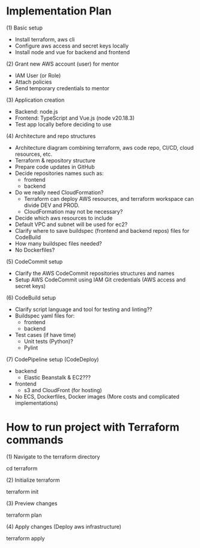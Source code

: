 # Implementation Plan

(1) Basic setup
- Install terraform, aws cli
- Configure aws access and secret keys locally
- Install node and vue for backend and frontend

(2) Grant new AWS account (user) for mentor
- IAM User (or Role)
- Attach policies
- Send temporary credentials to mentor

(3) Application creation
- Backend: node.js
- Frontend: TypeScript and Vue.js (node v20.18.3)
- Test app locally before deciding to use

(4) Architecture and repo structures
- Architecture diagram combining terraform, aws code repo, CI/CD, cloud resources, etc.   
- Terraform & repository structure
- Prepare code updates in GitHub
- Decide repositories names such as:
    - frontend
    - backend
- Do we really need CloudFormation?
    - Terraform can deploy AWS resources, and terraform workspace can divide DEV and PROD.
    - CloudFormation may not be necessary?
- Decide which aws resources to include
- Default VPC and subnet will be used for ec2?
- Clarify where to save buildspec (frontend and backend repos) files for CodeBuild
- How many buildspec files needed?
- No Dockerfiles?

(5) CodeCommit setup
- Clarify the AWS CodeCommit repositories structures and names 
- Setup AWS CodeCommit using IAM Git credentials (AWS access and secret keys)

(6) CodeBuild setup
- Clarify script language and tool for testing and linting??
- Buildspec yaml files for:
    - frontend
    - backend
- Test cases (if have time)
    - Unit tests (Python)?
    - Pylint

(7) CodePipeline setup (CodeDeploy)
- backend
    - Elastic Beanstalk & EC2???
- frontend
    - s3 and CloudFront (for hosting)
- No ECS, Dockerfiles, Docker images (More costs and complicated implementations)


# How to run project with Terraform commands
(1) 
Navigate to the terraform directory

cd terraform

(2) 
Initialize terraform

terraform init

(3) 
Preview changes

terraform plan

(4) 
Apply changes (Deploy aws infrastructure)

terraform apply